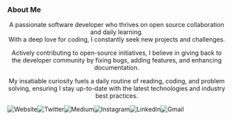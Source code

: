 ### About Me

<div align="center">
  A passionate software developer who thrives on open source collaboration and daily learning. <br />
  With a deep love for coding, I constantly seek new projects and challenges. <br />

  Actively contributing to open-source initiatives, I believe in giving back to the developer community by fixing bugs, adding features, and enhancing documentation.

  My insatiable curiosity fuels a daily routine of reading, coding, and problem solving, ensuring I stay up-to-date with the latest technologies and industry best practices.
</div>

<div align="center" style="display: flex;">
  <img alt="Website" src="https://img.shields.io/badge/website-000000?style=for-the-badge&logo=About.me&logoColor=white"/>
  <img alt="Twitter" src="https://img.shields.io/badge/Twitter-1DA1F2?style=for-the-badge&logo=twitter&logoColor=white"/>
  <img alt="Medium" src="https://img.shields.io/badge/Medium-12100E?style=for-the-badge&logo=medium&logoColor=white"/>
  <img alt="Instagram" src="https://img.shields.io/badge/Instagram-E4405F?style=for-the-badge&logo=instagram&logoColor=white"/>
  <img alt="Linkedin" src="https://img.shields.io/badge/LinkedIn-0077B5?style=for-the-badge&logo=linkedin&logoColor=white"/>
  <img alt="Gmail" src="https://img.shields.io/badge/Gmail-D14836?style=for-the-badge&logo=gmail&logoColor=white"/>
</div>




